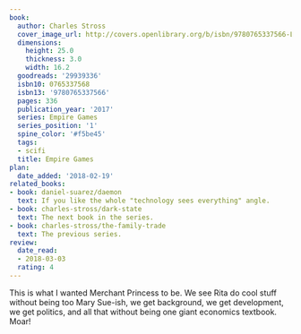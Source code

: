 ```yaml
---
book:
  author: Charles Stross
  cover_image_url: http://covers.openlibrary.org/b/isbn/9780765337566-L.jpg
  dimensions:
    height: 25.0
    thickness: 3.0
    width: 16.2
  goodreads: '29939336'
  isbn10: 0765337568
  isbn13: '9780765337566'
  pages: 336
  publication_year: '2017'
  series: Empire Games
  series_position: '1'
  spine_color: '#f5be45'
  tags:
  - scifi
  title: Empire Games
plan:
  date_added: '2018-02-19'
related_books:
- book: daniel-suarez/daemon
  text: If you like the whole "technology sees everything" angle.
- book: charles-stross/dark-state
  text: The next book in the series.
- book: charles-stross/the-family-trade
  text: The previous series.
review:
  date_read:
  - 2018-03-03
  rating: 4
---
```


This is what I wanted Merchant Princess to be. We see Rita do cool stuff without being too Mary Sue-ish, we get
background, we get development, we get politics, and all that without being one giant economics textbook. Moar!
